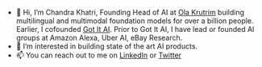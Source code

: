 - 👋 Hi, I’m Chandra Khatri, Founding Head of AI at [Ola Krutrim](https://olakrutrim.com/) building multilingual and multimodal foundation models for over a billion people. Earlier, I cofounded [Got It AI](https://got-it.ai/). Prior to Got It AI, I have lead or founded AI groups at Amazon Alexa, Uber AI, eBay Research.
- 👀 I’m interested in building state of the art AI products.
- 📫 You can reach out to me on [LinkedIn](https://www.linkedin.com/in/ckhatri/) or [Twitter](https://twitter.com/chandra_pkhatri)

<!---
chagri/chagri is a ✨ special ✨ repository because its `README.md` (this file) appears on your GitHub profile.
You can click the Preview link to take a look at your changes.
--->
